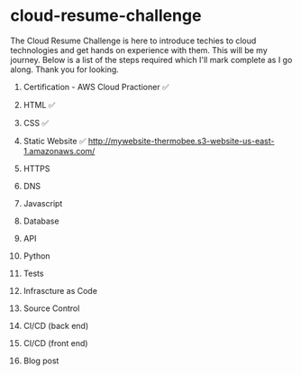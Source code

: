 # cloud-resume-challenge

The Cloud Resume Challenge is here to introduce techies to cloud technologies and get hands on experience with them. This will be my journey. Below is a list of the steps required which I'll mark complete as I go along. Thank you for looking.

1. Certification - AWS Cloud Practioner :white_check_mark:

2. HTML :white_check_mark:

3. CSS :white_check_mark:

4. Static Website :white_check_mark: http://mywebsite-thermobee.s3-website-us-east-1.amazonaws.com/

5. HTTPS

6. DNS

7. Javascript

8. Database

9. API

10. Python

11. Tests

12. Infrascture as Code

13. Source Control

14. CI/CD (back end)

15. CI/CD (front end)

16. Blog post
